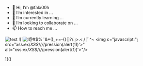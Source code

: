 - 👋 Hi, I’m @falx00h
- 👀 I’m interested in ...
- 🌱 I’m currently learning ...
- 💞️ I’m looking to collaborate on ...
- 📫 How to reach me ...

![text](https://avatars.githubusercontent.com/u/92805783?s=40&v=4)
![
<img src="https://avatars.githubusercontent.com/u/92805783?&s=40&v=" alt="!@#$%¨&*()_+=-{}[]?/:;>.<,\|´`^~"/>
<img c=\"javascript&#058;\"; src="xss&#58;ex&#x2F;*XSS*//*/*/pression(alert(1))'&gt;" alt="xss&#58;ex&#x2F;*XSS*//*/*/pression(alert(1))'&gt;"/>


](()
